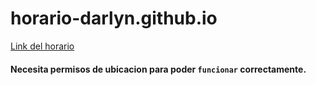 # horario-darlyn.github.io
[Link del horario](https://darlyn1234.github.io/horario-darlyn.github.io)
#### Necesita permisos de ubicacion para poder `funcionar` correctamente.
